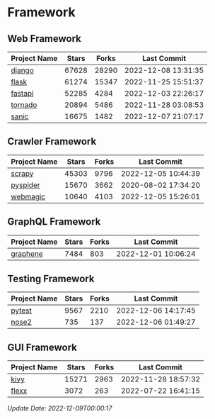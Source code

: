# Framework

## Web Framework
| Project Name | Stars | Forks | Last Commit |
| ------------ | ----- | ----- | ----------- |
| [django](https://github.com/django/django) | 67628 | 28290 | 2022-12-08 13:31:35 |
| [flask](https://github.com/pallets/flask) | 61274 | 15347 | 2022-11-25 15:51:37 |
| [fastapi](https://github.com/tiangolo/fastapi) | 52285 | 4284 | 2022-12-03 22:26:17 |
| [tornado](https://github.com/tornadoweb/tornado) | 20894 | 5486 | 2022-11-28 03:08:53 |
| [sanic](https://github.com/sanic-org/sanic) | 16675 | 1482 | 2022-12-07 21:07:17 |

## Crawler Framework
| Project Name | Stars | Forks | Last Commit |
| ------------ | ----- | ----- | ----------- |
| [scrapy](https://github.com/scrapy/scrapy) | 45303 | 9796 | 2022-12-05 10:44:39 |
| [pyspider](https://github.com/binux/pyspider) | 15670 | 3662 | 2020-08-02 17:34:20 |
| [webmagic](https://github.com/code4craft/webmagic) | 10640 | 4103 | 2022-12-05 15:26:01 |

## GraphQL Framework
| Project Name | Stars | Forks | Last Commit |
| ------------ | ----- | ----- | ----------- |
| [graphene](https://github.com/graphql-python/graphene) | 7484 | 803 | 2022-12-01 10:06:24 |

## Testing Framework
| Project Name | Stars | Forks | Last Commit |
| ------------ | ----- | ----- | ----------- |
| [pytest](https://github.com/pytest-dev/pytest) | 9567 | 2210 | 2022-12-06 14:17:45 |
| [nose2](https://github.com/nose-devs/nose2) | 735 | 137 | 2022-12-06 01:49:27 |

## GUI Framework
| Project Name | Stars | Forks | Last Commit |
| ------------ | ----- | ----- | ----------- |
| [kivy](https://github.com/kivy/kivy) | 15271 | 2963 | 2022-11-28 18:57:32 |
| [flexx](https://github.com/flexxui/flexx) | 3072 | 263 | 2022-07-22 16:41:15 |

*Update Date: 2022-12-09T00:00:17*
